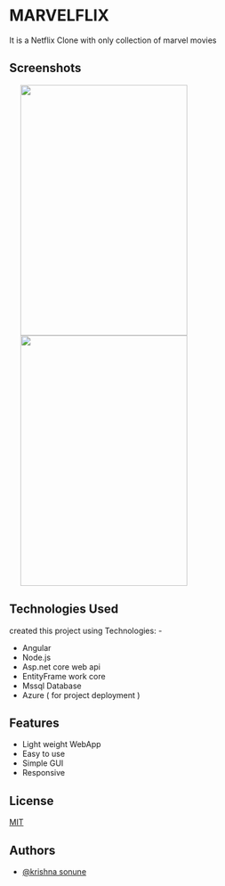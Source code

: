 
#  MARVELFLIX
It is a Netflix Clone with only collection of marvel movies

## Screenshots

<img src="src/assets/screenshot(234).png" height="450" width="300" hspace="20" /> <img src="app/src/main/res/drawable-v24/login.jpg" height="450" width="300" hspace="20" />

## Technologies Used

created this project using Technologies: -

- Angular
- Node.js
- Asp.net core web api 
- EntityFrame work core
- Mssql Database
- Azure ( for project deployment )
## Features

- Light weight WebApp
- Easy to use
- Simple GUI
- Responsive


## License

[MIT](https://choosealicense.com/licenses/mit/)


## Authors

- [@krishna sonune](https://www.github.com/krishnasonune)

